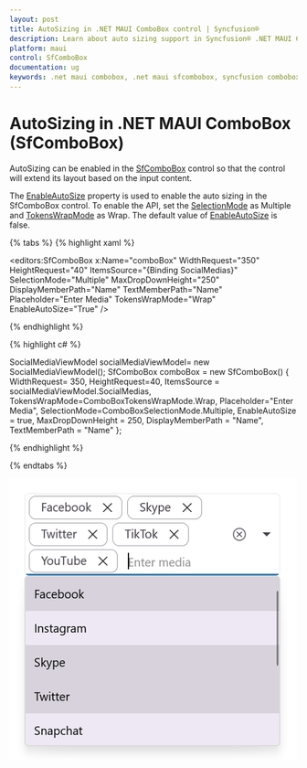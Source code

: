 ```yaml
---
layout: post
title: AutoSizing in .NET MAUI ComboBox control | Syncfusion®
description: Learn about auto sizing support in Syncfusion® .NET MAUI ComboBox (SfComboBox) control and more here.
platform: maui
control: SfComboBox
documentation: ug
keywords: .net maui combobox, .net maui sfcombobox, syncfusion combobox, combobox maui, .net maui dropdown list, .net maui select menu.
---
```


# AutoSizing in .NET MAUI ComboBox (SfComboBox)

AutoSizing can be enabled in the [SfComboBox](https://help.syncfusion.com/cr/maui/Syncfusion.Maui.Inputs.SfComboBox.html) control so that the control will extend its layout based on the input content.

The [EnableAutoSize](https://help.syncfusion.com/cr/maui/Syncfusion.Maui.Inputs.SfComboBox.html#Syncfusion_Maui_Inputs_SfComboBox_EnableAutoSize) property is used to enable the auto sizing in the SfComboBox control. To enable the API, set the [SelectionMode](https://help.syncfusion.com/cr/maui/Syncfusion.Maui.Inputs.SfComboBox.html#Syncfusion_Maui_Inputs_SfComboBox_SelectionMode) as Multiple and [TokensWrapMode](https://help.syncfusion.com/cr/maui/Syncfusion.Maui.Inputs.SfComboBox.html#Syncfusion_Maui_Inputs_SfComboBox_TokensWrapMode) as Wrap. The default value of [EnableAutoSize](https://help.syncfusion.com/cr/maui/Syncfusion.Maui.Inputs.SfComboBox.html#Syncfusion_Maui_Inputs_SfComboBox_EnableAutoSize) is false.

{% tabs %}
{% highlight xaml %}

<editors:SfComboBox x:Name="comboBox"
             WidthRequest="350"
             HeightRequest="40"
             ItemsSource="{Binding SocialMedias}"
             SelectionMode="Multiple"
             MaxDropDownHeight="250"
             DisplayMemberPath="Name"
             TextMemberPath="Name"
             Placeholder="Enter Media"
             TokensWrapMode="Wrap"
             EnableAutoSize="True" />

{% endhighlight %}

{% highlight c# %}

SocialMediaViewModel socialMediaViewModel= new SocialMediaViewModel();
SfComboBox comboBox = new SfComboBox() 
{
        WidthRequest= 350,
        HeightRequest=40,
        ItemsSource = socialMediaViewModel.SocialMedias,
        TokensWrapMode=ComboBoxTokensWrapMode.Wrap,
        Placeholder="Enter Media",
        SelectionMode=ComboBoxSelectionMode.Multiple,
        EnableAutoSize = true,
        MaxDropDownHeight = 250,
        DisplayMemberPath = "Name",
        TextMemberPath = "Name"
};

{% endhighlight %}

{% endtabs %}

![.NET MAUI ComboBox AutoSize.](Images/AutoSizing/net-maui-combobox-autosize.png)

